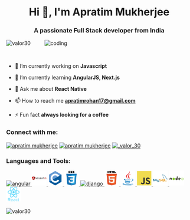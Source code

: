 <h1 align="center">Hi 👋, I'm Apratim Mukherjee</h1>
<h3 align="center">A passionate Full Stack developer from India</h3>
<img align="right" alt="coding" width="400" src="https://www.google.com/imgres?imgurl=https%3A%2F%2Fwww.sarvika.com%2Fwp-content%2Fuploads%2F2021%2F03%2FBackend-Developer-Python-GIF-Dribble.gif&imgrefurl=https%3A%2F%2Fwww.sarvika.com%2F2021%2F03%2F31%2Fprogramming-languages-in-2021%2F&tbnid=XialIsv7hGa1mM&vet=12ahUKEwiko_Om7ZH8AhXni9gFHR1gCtQQMygPegUIARCiAg..i&docid=xv63LyBzMzJjkM&w=800&h=600&q=animated%20coding%20images&hl=en&ved=2ahUKEwiko_Om7ZH8AhXni9gFHR1gCtQQMygPegUIARCiAg">

<p align="left"> <img src="https://komarev.com/ghpvc/?username=valor30&label=Profile%20views&color=0e75b6&style=flat" alt="valor30" /> </p>

<p align="left"> <a href="https://twitter.com/" target="blank"><img src="https://img.shields.io/twitter/follow/?logo=twitter&style=for-the-badge" alt="" /></a> </p>

- 🔭 I’m currently working on **Javascript**

- 🌱 I’m currently learning **AngularJS, Next.js**

- 💬 Ask me about **React Native**

- 📫 How to reach me **apratimrohan17@gmail.com**

- ⚡ Fun fact **always looking for a coffee**

<h3 align="left">Connect with me:</h3>
<p align="left">
<a href="https://linkedin.com/in/apratim mukherjee" target="blank"><img align="center" src="https://raw.githubusercontent.com/rahuldkjain/github-profile-readme-generator/master/src/images/icons/Social/linked-in-alt.svg" alt="apratim mukherjee" height="30" width="40" /></a>
<a href="https://fb.com/apratim mukherjee" target="blank"><img align="center" src="https://raw.githubusercontent.com/rahuldkjain/github-profile-readme-generator/master/src/images/icons/Social/facebook.svg" alt="apratim mukherjee" height="30" width="40" /></a>
<a href="https://instagram.com/_valor_30" target="blank"><img align="center" src="https://raw.githubusercontent.com/rahuldkjain/github-profile-readme-generator/master/src/images/icons/Social/instagram.svg" alt="_valor_30" height="30" width="40" /></a>
</p>

<h3 align="left">Languages and Tools:</h3>
<p align="left"> <a href="https://angular.io" target="_blank" rel="noreferrer"> <img src="https://angular.io/assets/images/logos/angular/angular.svg" alt="angular" width="40" height="40"/> </a> <a href="https://angular.io" target="_blank" rel="noreferrer"> <img src="https://raw.githubusercontent.com/devicons/devicon/master/icons/angularjs/angularjs-original-wordmark.svg" alt="angularjs" width="40" height="40"/> </a> <a href="https://www.cprogramming.com/" target="_blank" rel="noreferrer"> <img src="https://raw.githubusercontent.com/devicons/devicon/master/icons/c/c-original.svg" alt="c" width="40" height="40"/> </a> <a href="https://www.w3schools.com/css/" target="_blank" rel="noreferrer"> <img src="https://raw.githubusercontent.com/devicons/devicon/master/icons/css3/css3-original-wordmark.svg" alt="css3" width="40" height="40"/> </a> <a href="https://www.djangoproject.com/" target="_blank" rel="noreferrer"> <img src="https://cdn.worldvectorlogo.com/logos/django.svg" alt="django" width="40" height="40"/> </a> <a href="https://www.w3.org/html/" target="_blank" rel="noreferrer"> <img src="https://raw.githubusercontent.com/devicons/devicon/master/icons/html5/html5-original-wordmark.svg" alt="html5" width="40" height="40"/> </a> <a href="https://www.java.com" target="_blank" rel="noreferrer"> <img src="https://raw.githubusercontent.com/devicons/devicon/master/icons/java/java-original.svg" alt="java" width="40" height="40"/> </a> <a href="https://developer.mozilla.org/en-US/docs/Web/JavaScript" target="_blank" rel="noreferrer"> <img src="https://raw.githubusercontent.com/devicons/devicon/master/icons/javascript/javascript-original.svg" alt="javascript" width="40" height="40"/> </a> <a href="https://www.mysql.com/" target="_blank" rel="noreferrer"> <img src="https://raw.githubusercontent.com/devicons/devicon/master/icons/mysql/mysql-original-wordmark.svg" alt="mysql" width="40" height="40"/> </a> <a href="https://nodejs.org" target="_blank" rel="noreferrer"> <img src="https://raw.githubusercontent.com/devicons/devicon/master/icons/nodejs/nodejs-original-wordmark.svg" alt="nodejs" width="40" height="40"/> </a> <a href="https://reactjs.org/" target="_blank" rel="noreferrer"> <img src="https://raw.githubusercontent.com/devicons/devicon/master/icons/react/react-original-wordmark.svg" alt="react" width="40" height="40"/> </a> </p>

<p><img align="center" src="https://github-readme-stats.vercel.app/api/top-langs?username=valor30&show_icons=true&locale=en&layout=compact" alt="valor30" /></p>
